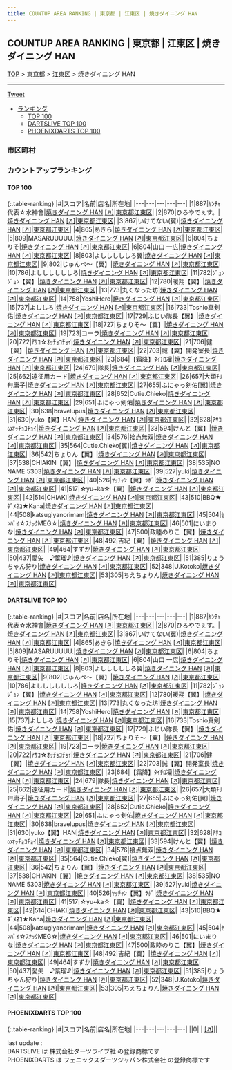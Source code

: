 ```yaml
---
title: COUNTUP AREA RANKING | 東京都 | 江東区 | 焼きダイニング HAN
---
```

## COUNTUP AREA RANKING | 東京都 | 江東区 | 焼きダイニング HAN

[TOP](/darts/rank/) > [東京都](/darts/rank/東京都/) > [江東区](/darts/rank/東京都/江東区/) > 焼きダイニング HAN

___

<a href="https://twitter.com/share?ref_src=twsrc%5Etfw" data-text="COUNTUP AREA RANKING | 東京都江東区焼きダイニング HAN" class="twitter-share-button" data-hashtags="DARTSLIVE,PHOENIXDARTS,darts,ダーツ" data-show-count="false">Tweet</a>

* [ランキング](#カウントアップランキング)
    * [TOP 100](#top-100)
    * [DARTSLIVE TOP 100](#dartslive-top-100)
    * [PHOENIXDARTS TOP 100](#phoenixdarts-top-100)

### 市区町村

<ul>

</ul>

### カウントアップランキング

#### TOP 100



{:.table-ranking}
|#|スコア|名前|店名|所在地|
|---|---|---|---|---|
|1|887|<span class="rank-name-dl">ﾔﾝﾁｬ代表☆水神會</span>|<a href="/darts/rank/shops/5f47282a9f31ff1b774c926eb736cb5a.html">焼きダイニング HAN</a> <a href="https://search.dartslive.com/jp/shop/5f47282a9f31ff1b774c926eb736cb5a">[↗]</a>|<a href="/darts/rank/東京都/江東区">東京都江東区</a>|
|2|870|<span class="rank-name-dl">ひろやでぇす。</span>|<a href="/darts/rank/shops/5f47282a9f31ff1b774c926eb736cb5a.html">焼きダイニング HAN</a> <a href="https://search.dartslive.com/jp/shop/5f47282a9f31ff1b774c926eb736cb5a">[↗]</a>|<a href="/darts/rank/東京都/江東区">東京都江東区</a>|
|3|867|<span class="rank-name-dl">いけてない(翼)</span>|<a href="/darts/rank/shops/5f47282a9f31ff1b774c926eb736cb5a.html">焼きダイニング HAN</a> <a href="https://search.dartslive.com/jp/shop/5f47282a9f31ff1b774c926eb736cb5a">[↗]</a>|<a href="/darts/rank/東京都/江東区">東京都江東区</a>|
|4|865|<span class="rank-name-dl">あきら</span>|<a href="/darts/rank/shops/5f47282a9f31ff1b774c926eb736cb5a.html">焼きダイニング HAN</a> <a href="https://search.dartslive.com/jp/shop/5f47282a9f31ff1b774c926eb736cb5a">[↗]</a>|<a href="/darts/rank/東京都/江東区">東京都江東区</a>|
|5|809|<span class="rank-name-dl">MASARUUUUU.</span>|<a href="/darts/rank/shops/5f47282a9f31ff1b774c926eb736cb5a.html">焼きダイニング HAN</a> <a href="https://search.dartslive.com/jp/shop/5f47282a9f31ff1b774c926eb736cb5a">[↗]</a>|<a href="/darts/rank/東京都/江東区">東京都江東区</a>|
|6|804|<span class="rank-name-dl">ちょりそ</span>|<a href="/darts/rank/shops/5f47282a9f31ff1b774c926eb736cb5a.html">焼きダイニング HAN</a> <a href="https://search.dartslive.com/jp/shop/5f47282a9f31ff1b774c926eb736cb5a">[↗]</a>|<a href="/darts/rank/東京都/江東区">東京都江東区</a>|
|6|804|<span class="rank-name-dl">山口 一広</span>|<a href="/darts/rank/shops/5f47282a9f31ff1b774c926eb736cb5a.html">焼きダイニング HAN</a> <a href="https://search.dartslive.com/jp/shop/5f47282a9f31ff1b774c926eb736cb5a">[↗]</a>|<a href="/darts/rank/東京都/江東区">東京都江東区</a>|
|8|803|<span class="rank-name-dl">よしししししろ翼</span>|<a href="/darts/rank/shops/5f47282a9f31ff1b774c926eb736cb5a.html">焼きダイニング HAN</a> <a href="https://search.dartslive.com/jp/shop/5f47282a9f31ff1b774c926eb736cb5a">[↗]</a>|<a href="/darts/rank/東京都/江東区">東京都江東区</a>|
|9|802|<span class="rank-name-dl">じゅんぺ～【翼】</span>|<a href="/darts/rank/shops/5f47282a9f31ff1b774c926eb736cb5a.html">焼きダイニング HAN</a> <a href="https://search.dartslive.com/jp/shop/5f47282a9f31ff1b774c926eb736cb5a">[↗]</a>|<a href="/darts/rank/東京都/江東区">東京都江東区</a>|
|10|786|<span class="rank-name-dl">よししししししろ</span>|<a href="/darts/rank/shops/5f47282a9f31ff1b774c926eb736cb5a.html">焼きダイニング HAN</a> <a href="https://search.dartslive.com/jp/shop/5f47282a9f31ff1b774c926eb736cb5a">[↗]</a>|<a href="/darts/rank/東京都/江東区">東京都江東区</a>|
|11|782|<span class="rank-name-dl">ｼﾞｭﾝｼﾞｭﾝ【翼】</span>|<a href="/darts/rank/shops/5f47282a9f31ff1b774c926eb736cb5a.html">焼きダイニング HAN</a> <a href="https://search.dartslive.com/jp/shop/5f47282a9f31ff1b774c926eb736cb5a">[↗]</a>|<a href="/darts/rank/東京都/江東区">東京都江東区</a>|
|12|780|<span class="rank-name-dl">暖翔【翼】</span>|<a href="/darts/rank/shops/5f47282a9f31ff1b774c926eb736cb5a.html">焼きダイニング HAN</a> <a href="https://search.dartslive.com/jp/shop/5f47282a9f31ff1b774c926eb736cb5a">[↗]</a>|<a href="/darts/rank/東京都/江東区">東京都江東区</a>|
|13|773|<span class="rank-name-dl">丸くなった坊</span>|<a href="/darts/rank/shops/5f47282a9f31ff1b774c926eb736cb5a.html">焼きダイニング HAN</a> <a href="https://search.dartslive.com/jp/shop/5f47282a9f31ff1b774c926eb736cb5a">[↗]</a>|<a href="/darts/rank/東京都/江東区">東京都江東区</a>|
|14|758|<span class="rank-name-dl">YoshiHero</span>|<a href="/darts/rank/shops/5f47282a9f31ff1b774c926eb736cb5a.html">焼きダイニング HAN</a> <a href="https://search.dartslive.com/jp/shop/5f47282a9f31ff1b774c926eb736cb5a">[↗]</a>|<a href="/darts/rank/東京都/江東区">東京都江東区</a>|
|15|737|<span class="rank-name-dl">よししろ</span>|<a href="/darts/rank/shops/5f47282a9f31ff1b774c926eb736cb5a.html">焼きダイニング HAN</a> <a href="https://search.dartslive.com/jp/shop/5f47282a9f31ff1b774c926eb736cb5a">[↗]</a>|<a href="/darts/rank/東京都/江東区">東京都江東区</a>|
|16|733|<span class="rank-name-dl">Toshio真剣佑</span>|<a href="/darts/rank/shops/5f47282a9f31ff1b774c926eb736cb5a.html">焼きダイニング HAN</a> <a href="https://search.dartslive.com/jp/shop/5f47282a9f31ff1b774c926eb736cb5a">[↗]</a>|<a href="/darts/rank/東京都/江東区">東京都江東区</a>|
|17|729|<span class="rank-name-dl">ふじい隊長【翼】</span>|<a href="/darts/rank/shops/5f47282a9f31ff1b774c926eb736cb5a.html">焼きダイニング HAN</a> <a href="https://search.dartslive.com/jp/shop/5f47282a9f31ff1b774c926eb736cb5a">[↗]</a>|<a href="/darts/rank/東京都/江東区">東京都江東区</a>|
|18|727|<span class="rank-name-dl">ちょりそ～【翼】</span>|<a href="/darts/rank/shops/5f47282a9f31ff1b774c926eb736cb5a.html">焼きダイニング HAN</a> <a href="https://search.dartslive.com/jp/shop/5f47282a9f31ff1b774c926eb736cb5a">[↗]</a>|<a href="/darts/rank/東京都/江東区">東京都江東区</a>|
|19|723|<span class="rank-name-dl">コーラ</span>|<a href="/darts/rank/shops/5f47282a9f31ff1b774c926eb736cb5a.html">焼きダイニング HAN</a> <a href="https://search.dartslive.com/jp/shop/5f47282a9f31ff1b774c926eb736cb5a">[↗]</a>|<a href="/darts/rank/東京都/江東区">東京都江東区</a>|
|20|722|<span class="rank-name-dl">ｱｻｺ☆ｵｯﾁｮｺﾁｮｲ</span>|<a href="/darts/rank/shops/5f47282a9f31ff1b774c926eb736cb5a.html">焼きダイニング HAN</a> <a href="https://search.dartslive.com/jp/shop/5f47282a9f31ff1b774c926eb736cb5a">[↗]</a>|<a href="/darts/rank/東京都/江東区">東京都江東区</a>|
|21|706|<span class="rank-name-dl">健【翼】</span>|<a href="/darts/rank/shops/5f47282a9f31ff1b774c926eb736cb5a.html">焼きダイニング HAN</a> <a href="https://search.dartslive.com/jp/shop/5f47282a9f31ff1b774c926eb736cb5a">[↗]</a>|<a href="/darts/rank/東京都/江東区">東京都江東区</a>|
|22|703|<span class="rank-name-dl">誠【翼】開発室長</span>|<a href="/darts/rank/shops/5f47282a9f31ff1b774c926eb736cb5a.html">焼きダイニング HAN</a> <a href="https://search.dartslive.com/jp/shop/5f47282a9f31ff1b774c926eb736cb5a">[↗]</a>|<a href="/darts/rank/東京都/江東区">東京都江東区</a>|
|23|684|<span class="rank-name-dl">【霜降】ﾀｲﾁﾛ凜</span>|<a href="/darts/rank/shops/5f47282a9f31ff1b774c926eb736cb5a.html">焼きダイニング HAN</a> <a href="https://search.dartslive.com/jp/shop/5f47282a9f31ff1b774c926eb736cb5a">[↗]</a>|<a href="/darts/rank/東京都/江東区">東京都江東区</a>|
|24|679|<span class="rank-name-dl">隊長</span>|<a href="/darts/rank/shops/5f47282a9f31ff1b774c926eb736cb5a.html">焼きダイニング HAN</a> <a href="https://search.dartslive.com/jp/shop/5f47282a9f31ff1b774c926eb736cb5a">[↗]</a>|<a href="/darts/rank/東京都/江東区">東京都江東区</a>|
|25|662|<span class="rank-name-dl">遠征用カード</span>|<a href="/darts/rank/shops/5f47282a9f31ff1b774c926eb736cb5a.html">焼きダイニング HAN</a> <a href="https://search.dartslive.com/jp/shop/5f47282a9f31ff1b774c926eb736cb5a">[↗]</a>|<a href="/darts/rank/東京都/江東区">東京都江東区</a>|
|26|657|<span class="rank-name-dl">大類ﾁﾘﾁﾘ庸子</span>|<a href="/darts/rank/shops/5f47282a9f31ff1b774c926eb736cb5a.html">焼きダイニング HAN</a> <a href="https://search.dartslive.com/jp/shop/5f47282a9f31ff1b774c926eb736cb5a">[↗]</a>|<a href="/darts/rank/東京都/江東区">東京都江東区</a>|
|27|655|<span class="rank-name-dl">ふにゃっ剣佑[翼]</span>|<a href="/darts/rank/shops/5f47282a9f31ff1b774c926eb736cb5a.html">焼きダイニング HAN</a> <a href="https://search.dartslive.com/jp/shop/5f47282a9f31ff1b774c926eb736cb5a">[↗]</a>|<a href="/darts/rank/東京都/江東区">東京都江東区</a>|
|28|652|<span class="rank-name-dl">Cutie.Chieko</span>|<a href="/darts/rank/shops/5f47282a9f31ff1b774c926eb736cb5a.html">焼きダイニング HAN</a> <a href="https://search.dartslive.com/jp/shop/5f47282a9f31ff1b774c926eb736cb5a">[↗]</a>|<a href="/darts/rank/東京都/江東区">東京都江東区</a>|
|29|651|<span class="rank-name-dl">ふにゃっ剣佑</span>|<a href="/darts/rank/shops/5f47282a9f31ff1b774c926eb736cb5a.html">焼きダイニング HAN</a> <a href="https://search.dartslive.com/jp/shop/5f47282a9f31ff1b774c926eb736cb5a">[↗]</a>|<a href="/darts/rank/東京都/江東区">東京都江東区</a>|
|30|638|<span class="rank-name-dl">bravelupus</span>|<a href="/darts/rank/shops/5f47282a9f31ff1b774c926eb736cb5a.html">焼きダイニング HAN</a> <a href="https://search.dartslive.com/jp/shop/5f47282a9f31ff1b774c926eb736cb5a">[↗]</a>|<a href="/darts/rank/東京都/江東区">東京都江東区</a>|
|31|630|<span class="rank-name-dl">yuko【翼】HAN</span>|<a href="/darts/rank/shops/5f47282a9f31ff1b774c926eb736cb5a.html">焼きダイニング HAN</a> <a href="https://search.dartslive.com/jp/shop/5f47282a9f31ff1b774c926eb736cb5a">[↗]</a>|<a href="/darts/rank/東京都/江東区">東京都江東区</a>|
|32|628|<span class="rank-name-dl">ｱｻｺωｵｯﾁｮｺﾁｮｲ</span>|<a href="/darts/rank/shops/5f47282a9f31ff1b774c926eb736cb5a.html">焼きダイニング HAN</a> <a href="https://search.dartslive.com/jp/shop/5f47282a9f31ff1b774c926eb736cb5a">[↗]</a>|<a href="/darts/rank/東京都/江東区">東京都江東区</a>|
|33|594|<span class="rank-name-dl">けんと【翼】</span>|<a href="/darts/rank/shops/5f47282a9f31ff1b774c926eb736cb5a.html">焼きダイニング HAN</a> <a href="https://search.dartslive.com/jp/shop/5f47282a9f31ff1b774c926eb736cb5a">[↗]</a>|<a href="/darts/rank/東京都/江東区">東京都江東区</a>|
|34|576|<span class="rank-name-dl">接点無双</span>|<a href="/darts/rank/shops/5f47282a9f31ff1b774c926eb736cb5a.html">焼きダイニング HAN</a> <a href="https://search.dartslive.com/jp/shop/5f47282a9f31ff1b774c926eb736cb5a">[↗]</a>|<a href="/darts/rank/東京都/江東区">東京都江東区</a>|
|35|564|<span class="rank-name-dl">Cutie.Chieko[翼]</span>|<a href="/darts/rank/shops/5f47282a9f31ff1b774c926eb736cb5a.html">焼きダイニング HAN</a> <a href="https://search.dartslive.com/jp/shop/5f47282a9f31ff1b774c926eb736cb5a">[↗]</a>|<a href="/darts/rank/東京都/江東区">東京都江東区</a>|
|36|542|<span class="rank-name-dl">ちょりん【翼】</span>|<a href="/darts/rank/shops/5f47282a9f31ff1b774c926eb736cb5a.html">焼きダイニング HAN</a> <a href="https://search.dartslive.com/jp/shop/5f47282a9f31ff1b774c926eb736cb5a">[↗]</a>|<a href="/darts/rank/東京都/江東区">東京都江東区</a>|
|37|538|<span class="rank-name-dl">CHIAKIN【翼】</span>|<a href="/darts/rank/shops/5f47282a9f31ff1b774c926eb736cb5a.html">焼きダイニング HAN</a> <a href="https://search.dartslive.com/jp/shop/5f47282a9f31ff1b774c926eb736cb5a">[↗]</a>|<a href="/darts/rank/東京都/江東区">東京都江東区</a>|
|38|535|<span class="rank-name-dl">NO NAME 5303</span>|<a href="/darts/rank/shops/5f47282a9f31ff1b774c926eb736cb5a.html">焼きダイニング HAN</a> <a href="https://search.dartslive.com/jp/shop/5f47282a9f31ff1b774c926eb736cb5a">[↗]</a>|<a href="/darts/rank/東京都/江東区">東京都江東区</a>|
|39|527|<span class="rank-name-dl">yuki</span>|<a href="/darts/rank/shops/5f47282a9f31ff1b774c926eb736cb5a.html">焼きダイニング HAN</a> <a href="https://search.dartslive.com/jp/shop/5f47282a9f31ff1b774c926eb736cb5a">[↗]</a>|<a href="/darts/rank/東京都/江東区">東京都江東区</a>|
|40|526|<span class="rank-name-dl">ﾔｯﾁｬﾝ【翼】ﾗﾎﾞ</span>|<a href="/darts/rank/shops/5f47282a9f31ff1b774c926eb736cb5a.html">焼きダイニング HAN</a> <a href="https://search.dartslive.com/jp/shop/5f47282a9f31ff1b774c926eb736cb5a">[↗]</a>|<a href="/darts/rank/東京都/江東区">東京都江東区</a>|
|41|517|<span class="rank-name-dl">☆yu~ka☆【翼】</span>|<a href="/darts/rank/shops/5f47282a9f31ff1b774c926eb736cb5a.html">焼きダイニング HAN</a> <a href="https://search.dartslive.com/jp/shop/5f47282a9f31ff1b774c926eb736cb5a">[↗]</a>|<a href="/darts/rank/東京都/江東区">東京都江東区</a>|
|42|514|<span class="rank-name-dl">CHIAKI</span>|<a href="/darts/rank/shops/5f47282a9f31ff1b774c926eb736cb5a.html">焼きダイニング HAN</a> <a href="https://search.dartslive.com/jp/shop/5f47282a9f31ff1b774c926eb736cb5a">[↗]</a>|<a href="/darts/rank/東京都/江東区">東京都江東区</a>|
|43|510|<span class="rank-name-dl">BBQ★ﾀﾞﾒﾈｺ★Kana</span>|<a href="/darts/rank/shops/5f47282a9f31ff1b774c926eb736cb5a.html">焼きダイニング HAN</a> <a href="https://search.dartslive.com/jp/shop/5f47282a9f31ff1b774c926eb736cb5a">[↗]</a>|<a href="/darts/rank/東京都/江東区">東京都江東区</a>|
|44|508|<span class="rank-name-dl">katsugiyanorimam</span>|<a href="/darts/rank/shops/5f47282a9f31ff1b774c926eb736cb5a.html">焼きダイニング HAN</a> <a href="https://search.dartslive.com/jp/shop/5f47282a9f31ff1b774c926eb736cb5a">[↗]</a>|<a href="/darts/rank/東京都/江東区">東京都江東区</a>|
|45|504|<span class="rank-name-dl">ｾﾝﾊﾟｲ☆ｽﾅｯｸMEG☆</span>|<a href="/darts/rank/shops/5f47282a9f31ff1b774c926eb736cb5a.html">焼きダイニング HAN</a> <a href="https://search.dartslive.com/jp/shop/5f47282a9f31ff1b774c926eb736cb5a">[↗]</a>|<a href="/darts/rank/東京都/江東区">東京都江東区</a>|
|46|501|<span class="rank-name-dl">にいまりな</span>|<a href="/darts/rank/shops/5f47282a9f31ff1b774c926eb736cb5a.html">焼きダイニング HAN</a> <a href="https://search.dartslive.com/jp/shop/5f47282a9f31ff1b774c926eb736cb5a">[↗]</a>|<a href="/darts/rank/東京都/江東区">東京都江東区</a>|
|47|500|<span class="rank-name-dl">政睦のりこ【翼】</span>|<a href="/darts/rank/shops/5f47282a9f31ff1b774c926eb736cb5a.html">焼きダイニング HAN</a> <a href="https://search.dartslive.com/jp/shop/5f47282a9f31ff1b774c926eb736cb5a">[↗]</a>|<a href="/darts/rank/東京都/江東区">東京都江東区</a>|
|48|492|<span class="rank-name-dl">吉紀【翼】</span>|<a href="/darts/rank/shops/5f47282a9f31ff1b774c926eb736cb5a.html">焼きダイニング HAN</a> <a href="https://search.dartslive.com/jp/shop/5f47282a9f31ff1b774c926eb736cb5a">[↗]</a>|<a href="/darts/rank/東京都/江東区">東京都江東区</a>|
|49|464|<span class="rank-name-dl">すずか</span>|<a href="/darts/rank/shops/5f47282a9f31ff1b774c926eb736cb5a.html">焼きダイニング HAN</a> <a href="https://search.dartslive.com/jp/shop/5f47282a9f31ff1b774c926eb736cb5a">[↗]</a>|<a href="/darts/rank/東京都/江東区">東京都江東区</a>|
|50|437|<span class="rank-name-dl">愛矢　♪葉瑠♪</span>|<a href="/darts/rank/shops/5f47282a9f31ff1b774c926eb736cb5a.html">焼きダイニング HAN</a> <a href="https://search.dartslive.com/jp/shop/5f47282a9f31ff1b774c926eb736cb5a">[↗]</a>|<a href="/darts/rank/東京都/江東区">東京都江東区</a>|
|51|385|<span class="rank-name-dl">りょうちゃん狩り</span>|<a href="/darts/rank/shops/5f47282a9f31ff1b774c926eb736cb5a.html">焼きダイニング HAN</a> <a href="https://search.dartslive.com/jp/shop/5f47282a9f31ff1b774c926eb736cb5a">[↗]</a>|<a href="/darts/rank/東京都/江東区">東京都江東区</a>|
|52|348|<span class="rank-name-dl">U.Kotoko</span>|<a href="/darts/rank/shops/5f47282a9f31ff1b774c926eb736cb5a.html">焼きダイニング HAN</a> <a href="https://search.dartslive.com/jp/shop/5f47282a9f31ff1b774c926eb736cb5a">[↗]</a>|<a href="/darts/rank/東京都/江東区">東京都江東区</a>|
|53|305|<span class="rank-name-dl">ちえちょりん</span>|<a href="/darts/rank/shops/5f47282a9f31ff1b774c926eb736cb5a.html">焼きダイニング HAN</a> <a href="https://search.dartslive.com/jp/shop/5f47282a9f31ff1b774c926eb736cb5a">[↗]</a>|<a href="/darts/rank/東京都/江東区">東京都江東区</a>|


#### DARTSLIVE TOP 100



{:.table-ranking}
|#|スコア|名前|店名|所在地|
|---|---|---|---|---|
|1|887|<span class="rank-name-dl">ﾔﾝﾁｬ代表☆水神會</span>|<a href="/darts/rank/shops/5f47282a9f31ff1b774c926eb736cb5a.html">焼きダイニング HAN</a> <a href="https://search.dartslive.com/jp/shop/5f47282a9f31ff1b774c926eb736cb5a">[↗]</a>|<a href="/darts/rank/東京都/江東区">東京都江東区</a>|
|2|870|<span class="rank-name-dl">ひろやでぇす。</span>|<a href="/darts/rank/shops/5f47282a9f31ff1b774c926eb736cb5a.html">焼きダイニング HAN</a> <a href="https://search.dartslive.com/jp/shop/5f47282a9f31ff1b774c926eb736cb5a">[↗]</a>|<a href="/darts/rank/東京都/江東区">東京都江東区</a>|
|3|867|<span class="rank-name-dl">いけてない(翼)</span>|<a href="/darts/rank/shops/5f47282a9f31ff1b774c926eb736cb5a.html">焼きダイニング HAN</a> <a href="https://search.dartslive.com/jp/shop/5f47282a9f31ff1b774c926eb736cb5a">[↗]</a>|<a href="/darts/rank/東京都/江東区">東京都江東区</a>|
|4|865|<span class="rank-name-dl">あきら</span>|<a href="/darts/rank/shops/5f47282a9f31ff1b774c926eb736cb5a.html">焼きダイニング HAN</a> <a href="https://search.dartslive.com/jp/shop/5f47282a9f31ff1b774c926eb736cb5a">[↗]</a>|<a href="/darts/rank/東京都/江東区">東京都江東区</a>|
|5|809|<span class="rank-name-dl">MASARUUUUU.</span>|<a href="/darts/rank/shops/5f47282a9f31ff1b774c926eb736cb5a.html">焼きダイニング HAN</a> <a href="https://search.dartslive.com/jp/shop/5f47282a9f31ff1b774c926eb736cb5a">[↗]</a>|<a href="/darts/rank/東京都/江東区">東京都江東区</a>|
|6|804|<span class="rank-name-dl">ちょりそ</span>|<a href="/darts/rank/shops/5f47282a9f31ff1b774c926eb736cb5a.html">焼きダイニング HAN</a> <a href="https://search.dartslive.com/jp/shop/5f47282a9f31ff1b774c926eb736cb5a">[↗]</a>|<a href="/darts/rank/東京都/江東区">東京都江東区</a>|
|6|804|<span class="rank-name-dl">山口 一広</span>|<a href="/darts/rank/shops/5f47282a9f31ff1b774c926eb736cb5a.html">焼きダイニング HAN</a> <a href="https://search.dartslive.com/jp/shop/5f47282a9f31ff1b774c926eb736cb5a">[↗]</a>|<a href="/darts/rank/東京都/江東区">東京都江東区</a>|
|8|803|<span class="rank-name-dl">よしししししろ翼</span>|<a href="/darts/rank/shops/5f47282a9f31ff1b774c926eb736cb5a.html">焼きダイニング HAN</a> <a href="https://search.dartslive.com/jp/shop/5f47282a9f31ff1b774c926eb736cb5a">[↗]</a>|<a href="/darts/rank/東京都/江東区">東京都江東区</a>|
|9|802|<span class="rank-name-dl">じゅんぺ～【翼】</span>|<a href="/darts/rank/shops/5f47282a9f31ff1b774c926eb736cb5a.html">焼きダイニング HAN</a> <a href="https://search.dartslive.com/jp/shop/5f47282a9f31ff1b774c926eb736cb5a">[↗]</a>|<a href="/darts/rank/東京都/江東区">東京都江東区</a>|
|10|786|<span class="rank-name-dl">よししししししろ</span>|<a href="/darts/rank/shops/5f47282a9f31ff1b774c926eb736cb5a.html">焼きダイニング HAN</a> <a href="https://search.dartslive.com/jp/shop/5f47282a9f31ff1b774c926eb736cb5a">[↗]</a>|<a href="/darts/rank/東京都/江東区">東京都江東区</a>|
|11|782|<span class="rank-name-dl">ｼﾞｭﾝｼﾞｭﾝ【翼】</span>|<a href="/darts/rank/shops/5f47282a9f31ff1b774c926eb736cb5a.html">焼きダイニング HAN</a> <a href="https://search.dartslive.com/jp/shop/5f47282a9f31ff1b774c926eb736cb5a">[↗]</a>|<a href="/darts/rank/東京都/江東区">東京都江東区</a>|
|12|780|<span class="rank-name-dl">暖翔【翼】</span>|<a href="/darts/rank/shops/5f47282a9f31ff1b774c926eb736cb5a.html">焼きダイニング HAN</a> <a href="https://search.dartslive.com/jp/shop/5f47282a9f31ff1b774c926eb736cb5a">[↗]</a>|<a href="/darts/rank/東京都/江東区">東京都江東区</a>|
|13|773|<span class="rank-name-dl">丸くなった坊</span>|<a href="/darts/rank/shops/5f47282a9f31ff1b774c926eb736cb5a.html">焼きダイニング HAN</a> <a href="https://search.dartslive.com/jp/shop/5f47282a9f31ff1b774c926eb736cb5a">[↗]</a>|<a href="/darts/rank/東京都/江東区">東京都江東区</a>|
|14|758|<span class="rank-name-dl">YoshiHero</span>|<a href="/darts/rank/shops/5f47282a9f31ff1b774c926eb736cb5a.html">焼きダイニング HAN</a> <a href="https://search.dartslive.com/jp/shop/5f47282a9f31ff1b774c926eb736cb5a">[↗]</a>|<a href="/darts/rank/東京都/江東区">東京都江東区</a>|
|15|737|<span class="rank-name-dl">よししろ</span>|<a href="/darts/rank/shops/5f47282a9f31ff1b774c926eb736cb5a.html">焼きダイニング HAN</a> <a href="https://search.dartslive.com/jp/shop/5f47282a9f31ff1b774c926eb736cb5a">[↗]</a>|<a href="/darts/rank/東京都/江東区">東京都江東区</a>|
|16|733|<span class="rank-name-dl">Toshio真剣佑</span>|<a href="/darts/rank/shops/5f47282a9f31ff1b774c926eb736cb5a.html">焼きダイニング HAN</a> <a href="https://search.dartslive.com/jp/shop/5f47282a9f31ff1b774c926eb736cb5a">[↗]</a>|<a href="/darts/rank/東京都/江東区">東京都江東区</a>|
|17|729|<span class="rank-name-dl">ふじい隊長【翼】</span>|<a href="/darts/rank/shops/5f47282a9f31ff1b774c926eb736cb5a.html">焼きダイニング HAN</a> <a href="https://search.dartslive.com/jp/shop/5f47282a9f31ff1b774c926eb736cb5a">[↗]</a>|<a href="/darts/rank/東京都/江東区">東京都江東区</a>|
|18|727|<span class="rank-name-dl">ちょりそ～【翼】</span>|<a href="/darts/rank/shops/5f47282a9f31ff1b774c926eb736cb5a.html">焼きダイニング HAN</a> <a href="https://search.dartslive.com/jp/shop/5f47282a9f31ff1b774c926eb736cb5a">[↗]</a>|<a href="/darts/rank/東京都/江東区">東京都江東区</a>|
|19|723|<span class="rank-name-dl">コーラ</span>|<a href="/darts/rank/shops/5f47282a9f31ff1b774c926eb736cb5a.html">焼きダイニング HAN</a> <a href="https://search.dartslive.com/jp/shop/5f47282a9f31ff1b774c926eb736cb5a">[↗]</a>|<a href="/darts/rank/東京都/江東区">東京都江東区</a>|
|20|722|<span class="rank-name-dl">ｱｻｺ☆ｵｯﾁｮｺﾁｮｲ</span>|<a href="/darts/rank/shops/5f47282a9f31ff1b774c926eb736cb5a.html">焼きダイニング HAN</a> <a href="https://search.dartslive.com/jp/shop/5f47282a9f31ff1b774c926eb736cb5a">[↗]</a>|<a href="/darts/rank/東京都/江東区">東京都江東区</a>|
|21|706|<span class="rank-name-dl">健【翼】</span>|<a href="/darts/rank/shops/5f47282a9f31ff1b774c926eb736cb5a.html">焼きダイニング HAN</a> <a href="https://search.dartslive.com/jp/shop/5f47282a9f31ff1b774c926eb736cb5a">[↗]</a>|<a href="/darts/rank/東京都/江東区">東京都江東区</a>|
|22|703|<span class="rank-name-dl">誠【翼】開発室長</span>|<a href="/darts/rank/shops/5f47282a9f31ff1b774c926eb736cb5a.html">焼きダイニング HAN</a> <a href="https://search.dartslive.com/jp/shop/5f47282a9f31ff1b774c926eb736cb5a">[↗]</a>|<a href="/darts/rank/東京都/江東区">東京都江東区</a>|
|23|684|<span class="rank-name-dl">【霜降】ﾀｲﾁﾛ凜</span>|<a href="/darts/rank/shops/5f47282a9f31ff1b774c926eb736cb5a.html">焼きダイニング HAN</a> <a href="https://search.dartslive.com/jp/shop/5f47282a9f31ff1b774c926eb736cb5a">[↗]</a>|<a href="/darts/rank/東京都/江東区">東京都江東区</a>|
|24|679|<span class="rank-name-dl">隊長</span>|<a href="/darts/rank/shops/5f47282a9f31ff1b774c926eb736cb5a.html">焼きダイニング HAN</a> <a href="https://search.dartslive.com/jp/shop/5f47282a9f31ff1b774c926eb736cb5a">[↗]</a>|<a href="/darts/rank/東京都/江東区">東京都江東区</a>|
|25|662|<span class="rank-name-dl">遠征用カード</span>|<a href="/darts/rank/shops/5f47282a9f31ff1b774c926eb736cb5a.html">焼きダイニング HAN</a> <a href="https://search.dartslive.com/jp/shop/5f47282a9f31ff1b774c926eb736cb5a">[↗]</a>|<a href="/darts/rank/東京都/江東区">東京都江東区</a>|
|26|657|<span class="rank-name-dl">大類ﾁﾘﾁﾘ庸子</span>|<a href="/darts/rank/shops/5f47282a9f31ff1b774c926eb736cb5a.html">焼きダイニング HAN</a> <a href="https://search.dartslive.com/jp/shop/5f47282a9f31ff1b774c926eb736cb5a">[↗]</a>|<a href="/darts/rank/東京都/江東区">東京都江東区</a>|
|27|655|<span class="rank-name-dl">ふにゃっ剣佑[翼]</span>|<a href="/darts/rank/shops/5f47282a9f31ff1b774c926eb736cb5a.html">焼きダイニング HAN</a> <a href="https://search.dartslive.com/jp/shop/5f47282a9f31ff1b774c926eb736cb5a">[↗]</a>|<a href="/darts/rank/東京都/江東区">東京都江東区</a>|
|28|652|<span class="rank-name-dl">Cutie.Chieko</span>|<a href="/darts/rank/shops/5f47282a9f31ff1b774c926eb736cb5a.html">焼きダイニング HAN</a> <a href="https://search.dartslive.com/jp/shop/5f47282a9f31ff1b774c926eb736cb5a">[↗]</a>|<a href="/darts/rank/東京都/江東区">東京都江東区</a>|
|29|651|<span class="rank-name-dl">ふにゃっ剣佑</span>|<a href="/darts/rank/shops/5f47282a9f31ff1b774c926eb736cb5a.html">焼きダイニング HAN</a> <a href="https://search.dartslive.com/jp/shop/5f47282a9f31ff1b774c926eb736cb5a">[↗]</a>|<a href="/darts/rank/東京都/江東区">東京都江東区</a>|
|30|638|<span class="rank-name-dl">bravelupus</span>|<a href="/darts/rank/shops/5f47282a9f31ff1b774c926eb736cb5a.html">焼きダイニング HAN</a> <a href="https://search.dartslive.com/jp/shop/5f47282a9f31ff1b774c926eb736cb5a">[↗]</a>|<a href="/darts/rank/東京都/江東区">東京都江東区</a>|
|31|630|<span class="rank-name-dl">yuko【翼】HAN</span>|<a href="/darts/rank/shops/5f47282a9f31ff1b774c926eb736cb5a.html">焼きダイニング HAN</a> <a href="https://search.dartslive.com/jp/shop/5f47282a9f31ff1b774c926eb736cb5a">[↗]</a>|<a href="/darts/rank/東京都/江東区">東京都江東区</a>|
|32|628|<span class="rank-name-dl">ｱｻｺωｵｯﾁｮｺﾁｮｲ</span>|<a href="/darts/rank/shops/5f47282a9f31ff1b774c926eb736cb5a.html">焼きダイニング HAN</a> <a href="https://search.dartslive.com/jp/shop/5f47282a9f31ff1b774c926eb736cb5a">[↗]</a>|<a href="/darts/rank/東京都/江東区">東京都江東区</a>|
|33|594|<span class="rank-name-dl">けんと【翼】</span>|<a href="/darts/rank/shops/5f47282a9f31ff1b774c926eb736cb5a.html">焼きダイニング HAN</a> <a href="https://search.dartslive.com/jp/shop/5f47282a9f31ff1b774c926eb736cb5a">[↗]</a>|<a href="/darts/rank/東京都/江東区">東京都江東区</a>|
|34|576|<span class="rank-name-dl">接点無双</span>|<a href="/darts/rank/shops/5f47282a9f31ff1b774c926eb736cb5a.html">焼きダイニング HAN</a> <a href="https://search.dartslive.com/jp/shop/5f47282a9f31ff1b774c926eb736cb5a">[↗]</a>|<a href="/darts/rank/東京都/江東区">東京都江東区</a>|
|35|564|<span class="rank-name-dl">Cutie.Chieko[翼]</span>|<a href="/darts/rank/shops/5f47282a9f31ff1b774c926eb736cb5a.html">焼きダイニング HAN</a> <a href="https://search.dartslive.com/jp/shop/5f47282a9f31ff1b774c926eb736cb5a">[↗]</a>|<a href="/darts/rank/東京都/江東区">東京都江東区</a>|
|36|542|<span class="rank-name-dl">ちょりん【翼】</span>|<a href="/darts/rank/shops/5f47282a9f31ff1b774c926eb736cb5a.html">焼きダイニング HAN</a> <a href="https://search.dartslive.com/jp/shop/5f47282a9f31ff1b774c926eb736cb5a">[↗]</a>|<a href="/darts/rank/東京都/江東区">東京都江東区</a>|
|37|538|<span class="rank-name-dl">CHIAKIN【翼】</span>|<a href="/darts/rank/shops/5f47282a9f31ff1b774c926eb736cb5a.html">焼きダイニング HAN</a> <a href="https://search.dartslive.com/jp/shop/5f47282a9f31ff1b774c926eb736cb5a">[↗]</a>|<a href="/darts/rank/東京都/江東区">東京都江東区</a>|
|38|535|<span class="rank-name-dl">NO NAME 5303</span>|<a href="/darts/rank/shops/5f47282a9f31ff1b774c926eb736cb5a.html">焼きダイニング HAN</a> <a href="https://search.dartslive.com/jp/shop/5f47282a9f31ff1b774c926eb736cb5a">[↗]</a>|<a href="/darts/rank/東京都/江東区">東京都江東区</a>|
|39|527|<span class="rank-name-dl">yuki</span>|<a href="/darts/rank/shops/5f47282a9f31ff1b774c926eb736cb5a.html">焼きダイニング HAN</a> <a href="https://search.dartslive.com/jp/shop/5f47282a9f31ff1b774c926eb736cb5a">[↗]</a>|<a href="/darts/rank/東京都/江東区">東京都江東区</a>|
|40|526|<span class="rank-name-dl">ﾔｯﾁｬﾝ【翼】ﾗﾎﾞ</span>|<a href="/darts/rank/shops/5f47282a9f31ff1b774c926eb736cb5a.html">焼きダイニング HAN</a> <a href="https://search.dartslive.com/jp/shop/5f47282a9f31ff1b774c926eb736cb5a">[↗]</a>|<a href="/darts/rank/東京都/江東区">東京都江東区</a>|
|41|517|<span class="rank-name-dl">☆yu~ka☆【翼】</span>|<a href="/darts/rank/shops/5f47282a9f31ff1b774c926eb736cb5a.html">焼きダイニング HAN</a> <a href="https://search.dartslive.com/jp/shop/5f47282a9f31ff1b774c926eb736cb5a">[↗]</a>|<a href="/darts/rank/東京都/江東区">東京都江東区</a>|
|42|514|<span class="rank-name-dl">CHIAKI</span>|<a href="/darts/rank/shops/5f47282a9f31ff1b774c926eb736cb5a.html">焼きダイニング HAN</a> <a href="https://search.dartslive.com/jp/shop/5f47282a9f31ff1b774c926eb736cb5a">[↗]</a>|<a href="/darts/rank/東京都/江東区">東京都江東区</a>|
|43|510|<span class="rank-name-dl">BBQ★ﾀﾞﾒﾈｺ★Kana</span>|<a href="/darts/rank/shops/5f47282a9f31ff1b774c926eb736cb5a.html">焼きダイニング HAN</a> <a href="https://search.dartslive.com/jp/shop/5f47282a9f31ff1b774c926eb736cb5a">[↗]</a>|<a href="/darts/rank/東京都/江東区">東京都江東区</a>|
|44|508|<span class="rank-name-dl">katsugiyanorimam</span>|<a href="/darts/rank/shops/5f47282a9f31ff1b774c926eb736cb5a.html">焼きダイニング HAN</a> <a href="https://search.dartslive.com/jp/shop/5f47282a9f31ff1b774c926eb736cb5a">[↗]</a>|<a href="/darts/rank/東京都/江東区">東京都江東区</a>|
|45|504|<span class="rank-name-dl">ｾﾝﾊﾟｲ☆ｽﾅｯｸMEG☆</span>|<a href="/darts/rank/shops/5f47282a9f31ff1b774c926eb736cb5a.html">焼きダイニング HAN</a> <a href="https://search.dartslive.com/jp/shop/5f47282a9f31ff1b774c926eb736cb5a">[↗]</a>|<a href="/darts/rank/東京都/江東区">東京都江東区</a>|
|46|501|<span class="rank-name-dl">にいまりな</span>|<a href="/darts/rank/shops/5f47282a9f31ff1b774c926eb736cb5a.html">焼きダイニング HAN</a> <a href="https://search.dartslive.com/jp/shop/5f47282a9f31ff1b774c926eb736cb5a">[↗]</a>|<a href="/darts/rank/東京都/江東区">東京都江東区</a>|
|47|500|<span class="rank-name-dl">政睦のりこ【翼】</span>|<a href="/darts/rank/shops/5f47282a9f31ff1b774c926eb736cb5a.html">焼きダイニング HAN</a> <a href="https://search.dartslive.com/jp/shop/5f47282a9f31ff1b774c926eb736cb5a">[↗]</a>|<a href="/darts/rank/東京都/江東区">東京都江東区</a>|
|48|492|<span class="rank-name-dl">吉紀【翼】</span>|<a href="/darts/rank/shops/5f47282a9f31ff1b774c926eb736cb5a.html">焼きダイニング HAN</a> <a href="https://search.dartslive.com/jp/shop/5f47282a9f31ff1b774c926eb736cb5a">[↗]</a>|<a href="/darts/rank/東京都/江東区">東京都江東区</a>|
|49|464|<span class="rank-name-dl">すずか</span>|<a href="/darts/rank/shops/5f47282a9f31ff1b774c926eb736cb5a.html">焼きダイニング HAN</a> <a href="https://search.dartslive.com/jp/shop/5f47282a9f31ff1b774c926eb736cb5a">[↗]</a>|<a href="/darts/rank/東京都/江東区">東京都江東区</a>|
|50|437|<span class="rank-name-dl">愛矢　♪葉瑠♪</span>|<a href="/darts/rank/shops/5f47282a9f31ff1b774c926eb736cb5a.html">焼きダイニング HAN</a> <a href="https://search.dartslive.com/jp/shop/5f47282a9f31ff1b774c926eb736cb5a">[↗]</a>|<a href="/darts/rank/東京都/江東区">東京都江東区</a>|
|51|385|<span class="rank-name-dl">りょうちゃん狩り</span>|<a href="/darts/rank/shops/5f47282a9f31ff1b774c926eb736cb5a.html">焼きダイニング HAN</a> <a href="https://search.dartslive.com/jp/shop/5f47282a9f31ff1b774c926eb736cb5a">[↗]</a>|<a href="/darts/rank/東京都/江東区">東京都江東区</a>|
|52|348|<span class="rank-name-dl">U.Kotoko</span>|<a href="/darts/rank/shops/5f47282a9f31ff1b774c926eb736cb5a.html">焼きダイニング HAN</a> <a href="https://search.dartslive.com/jp/shop/5f47282a9f31ff1b774c926eb736cb5a">[↗]</a>|<a href="/darts/rank/東京都/江東区">東京都江東区</a>|
|53|305|<span class="rank-name-dl">ちえちょりん</span>|<a href="/darts/rank/shops/5f47282a9f31ff1b774c926eb736cb5a.html">焼きダイニング HAN</a> <a href="https://search.dartslive.com/jp/shop/5f47282a9f31ff1b774c926eb736cb5a">[↗]</a>|<a href="/darts/rank/東京都/江東区">東京都江東区</a>|


#### PHOENIXDARTS TOP 100



{:.table-ranking}
|#|スコア|名前|店名|所在地|
|---|---|---|---|---|
||0|<span class="rank-name-dl"> </span>|<a href="/darts/rank/shops/.html"></a> <a href="">[↗]</a>|<a href="/darts/rank//"></a>|


<div class="footer border-top border-gray-light mt-5 pt-3 text-right text-gray">
    last update : <span style="font-weight: italic" id="foot_last_modified"></span><br />
    DARTSLIVE は 株式会社ダーツライブ社 の登録商標です<br />
    PHOENIXDARTS は フェニックスダーツジャパン株式会社 の登録商標です<br />
</div>

<script src="https://cdnjs.cloudflare.com/ajax/libs/jquery.tablesorter/2.31.3/js/jquery.tablesorter.min.js" integrity="sha512-qzgd5cYSZcosqpzpn7zF2ZId8f/8CHmFKZ8j7mU4OUXTNRd5g+ZHBPsgKEwoqxCtdQvExE5LprwwPAgoicguNg==" crossorigin="anonymous" referrerpolicy="no-referrer"></script>
<link rel="stylesheet" href="https://cdnjs.cloudflare.com/ajax/libs/jquery.tablesorter/2.31.3/css/theme.default.min.css" integrity="sha512-wghhOJkjQX0Lh3NSWvNKeZ0ZpNn+SPVXX1Qyc9OCaogADktxrBiBdKGDoqVUOyhStvMBmJQ8ZdMHiR3wuEq8+w==" crossorigin="anonymous" referrerpolicy="no-referrer" />
<script>
$(function() {
    $(".table-ranking").tablesorter({sortList:[[0, 0]]});
    $("#foot_last_modified").text(formatDate(new Date(document.lastModified), 'yyyy-MM-dd HH:mm:ss'));
});
</script>

<script async src="https://platform.twitter.com/widgets.js" charset="utf-8"></script>